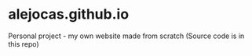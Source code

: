 # alejocas.github.io
Personal project - my own website made from scratch (Source code is in this repo)
